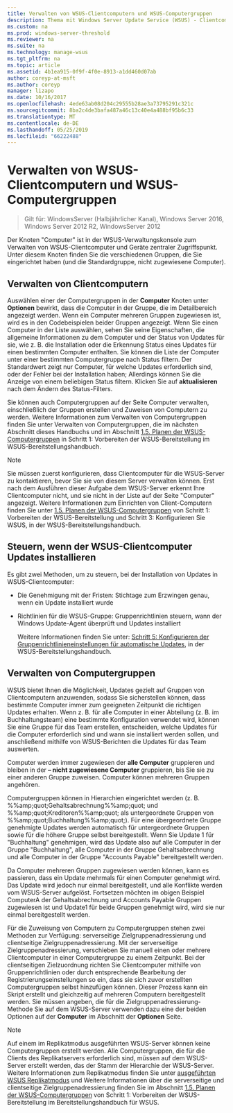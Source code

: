 ```yaml
---
title: Verwalten von WSUS-Clientcomputern und WSUS-Computergruppen
description: Thema mit Windows Server Update Service (WSUS) - Clientcomputer und Gruppen verwalten
ms.custom: na
ms.prod: windows-server-threshold
ms.reviewer: na
ms.suite: na
ms.technology: manage-wsus
ms.tgt_pltfrm: na
ms.topic: article
ms.assetid: 4b1ea915-0f9f-4f0e-8913-a1dd460d07ab
author: coreyp-at-msft
ms.author: coreyp
manager: lizapo
ms.date: 10/16/2017
ms.openlocfilehash: 4ede63ab08d204c29555b28ae3a73795291c321c
ms.sourcegitcommit: 8ba2c4de3bafa487a46c13c40e4a488bf95b6c33
ms.translationtype: MT
ms.contentlocale: de-DE
ms.lasthandoff: 05/25/2019
ms.locfileid: "66222488"
---
```

# <a name="managing-wsus-client-computers-and-wsus-computer-groups"></a>Verwalten von WSUS-Clientcomputern und WSUS-Computergruppen

>Gilt für: WindowsServer (Halbjährlicher Kanal), Windows Server 2016, Windows Server 2012 R2, WindowsServer 2012

Der Knoten "Computer" ist in der WSUS-Verwaltungskonsole zum Verwalten von WSUS-Clientcomputer und Geräte zentraler Zugriffspunkt. Unter diesem Knoten finden Sie die verschiedenen Gruppen, die Sie eingerichtet haben (und die Standardgruppe, nicht zugewiesene Computer).

## <a name="managing-client-computers"></a>Verwalten von Clientcomputern
Auswählen einer der Computergruppen in der **Computer** Knoten unter **Optionen** bewirkt, dass die Computer in der Gruppe, die im Detailbereich angezeigt werden. Wenn ein Computer mehreren Gruppen zugewiesen ist, wird es in den Codebeispielen beider Gruppen angezeigt. Wenn Sie einen Computer in der Liste auswählen, sehen Sie seine Eigenschaften, die allgemeine Informationen zu dem Computer und der Status von Updates für sie, wie z. B. die Installation oder die Erkennung Status eines Updates für einen bestimmten Computer enthalten. Sie können die Liste der Computer unter einer bestimmten Computergruppe nach Status filtern. Der Standardwert zeigt nur Computer, für welche Updates erforderlich sind, oder der Fehler bei der Installation haben; Allerdings können Sie die Anzeige von einem beliebigen Status filtern. Klicken Sie auf **aktualisieren** nach dem Ändern des Status-Filters.

Sie können auch Computergruppen auf der Seite Computer verwalten, einschließlich der Gruppen erstellen und Zuweisen von Computern zu werden. Weitere Informationen zum Verwalten von Computergruppen finden Sie unter Verwalten von Computergruppen, die im nächsten Abschnitt dieses Handbuchs und im Abschnitt [1.5. Planen der WSUS-Computergruppen](../plan/plan-your-wsus-deployment.md#15-plan-wsus-computer-groups) in Schritt 1: Vorbereiten der WSUS-Bereitstellung im WSUS-Bereitstellungshandbuch.

> [!NOTE]
> Sie müssen zuerst konfigurieren, dass Clientcomputer für die WSUS-Server zu kontaktieren, bevor Sie sie von diesem Server verwalten können. Erst nach dem Ausführen dieser Aufgabe dem WSUS-Server erkennt Ihre Clientcomputer nicht, und sie nicht in der Liste auf der Seite "Computer" angezeigt. Weitere Informationen zum Einrichten von Client-Computern finden Sie unter [1.5. Planen der WSUS-Computergruppen](../plan/plan-your-wsus-deployment.md#15-plan-wsus-computer-groups) von Schritt 1: Vorbereiten der WSUS-Bereitstellung und Schritt 3: Konfigurieren Sie WSUS, in der WSUS-Bereitstellungshandbuch.

## <a name="controlling-when-wsus-client-computers-install-updates"></a>Steuern, wenn der WSUS-Clientcomputer Updates installieren
Es gibt zwei Methoden, um zu steuern, bei der Installation von Updates in WSUS-Clientcomputer:

-   Die Genehmigung mit der Fristen: Stichtage zum Erzwingen genau, wenn ein Update installiert wurde

-   Richtlinien für die WSUS-Gruppe: Gruppenrichtlinien steuern, wann der Windows Update-Agent überprüft und Updates installiert

    Weitere Informationen finden Sie unter: [Schritt 5: Konfigurieren der Gruppenrichtlinieneinstellungen für automatische Updates](../deploy/4-configure-group-policy-settings-for-automatic-updates.md), in der WSUS-Bereitstellungshandbuch.

## <a name="managing-computer-groups"></a>Verwalten von Computergruppen
WSUS bietet Ihnen die Möglichkeit, Updates gezielt auf Gruppen von Clientcomputern anzuwenden, sodass Sie sicherstellen können, dass bestimmte Computer immer zum geeigneten Zeitpunkt die richtigen Updates erhalten. Wenn z. B. für alle Computer in einer Abteilung (z. B. im Buchhaltungsteam) eine bestimmte Konfiguration verwendet wird, können Sie eine Gruppe für das Team erstellen, entscheiden, welche Updates für die Computer erforderlich sind und wann sie installiert werden sollen, und anschließend mithilfe von WSUS-Berichten die Updates für das Team auswerten.

Computer werden immer zugewiesen der **alle Computer** gruppieren und bleiben in der **– nicht zugewiesene Computer** gruppieren, bis Sie sie zu einer anderen Gruppe zuweisen. Computer können mehreren Gruppen angehören.

Computergruppen können in Hierarchien eingerichtet werden (z. B. %%amp;quot;Gehaltsabrechnung%%amp;quot; und %%amp;quot;Kreditoren%%amp;quot; als untergeordnete Gruppen von %%amp;quot;Buchhaltung%%amp;quot;). Für eine übergeordnete Gruppe genehmigte Updates werden automatisch für untergeordnete Gruppen sowie für die höhere Gruppe selbst bereitgestellt. Wenn Sie Update 1 für "Buchhaltung" genehmigen, wird das Update also auf alle Computer in der Gruppe "Buchhaltung", alle Computer in der Gruppe Gehaltsabrechnung und alle Computer in der Gruppe "Accounts Payable" bereitgestellt werden.

Da Computer mehreren Gruppen zugewiesen werden können, kann es passieren, dass ein Update mehrmals für einen Computer genehmigt wird. Das Update wird jedoch nur einmal bereitgestellt, und alle Konflikte werden vom WSUS-Server aufgelöst. Fortsetzen möchten im obigen Beispiel ComputerA der Gehaltsabrechnung und Accounts Payable Gruppen zugewiesen ist und Update1 für beide Gruppen genehmigt wird, wird sie nur einmal bereitgestellt werden.

Für die Zuweisung von Computern zu Computergruppen stehen zwei Methoden zur Verfügung: serverseitige Zielgruppenadressierung und clientseitige Zielgruppenadressierung. Mit der serverseitige Zielgruppenadressierung, verschieben Sie manuell einen oder mehrere Clientcomputer in einer Computergruppe zu einem Zeitpunkt. Bei der clientseitigen Zielzuordnung richten Sie Clientcomputer mithilfe von Gruppenrichtlinien oder durch entsprechende Bearbeitung der Registrierungseinstellungen so ein, dass sie sich zuvor erstellten Computergruppen selbst hinzufügen können. Dieser Prozess kann ein Skript erstellt und gleichzeitig auf mehreren Computern bereitgestellt werden. Sie müssen angeben, die für die Zielgruppenadressierung-Methode Sie auf dem WSUS-Server verwenden dazu eine der beiden Optionen auf der **Computer** im Abschnitt der **Optionen** Seite.

> [!NOTE]
> Auf einem im Replikatmodus ausgeführten WSUS-Server können keine Computergruppen erstellt werden. Alle Computergruppen, die für die Clients des Replikatservers erforderlich sind, müssen auf dem WSUS-Server erstellt werden, das der Stamm der Hierarchie der WSUS-Server. Weitere Informationen zum Replikatmodus finden Sie unter [ausgeführten WSUS Replikatmodus](running-wsus-replica-mode.md) und Weitere Informationen über die serverseitige und clientseitige Zielgruppenadressierung finden Sie im Abschnitt [1.5. Planen der WSUS-Computergruppen](../plan/plan-your-wsus-deployment.md#15-plan-wsus-computer-groups) von Schritt 1: Vorbereiten der WSUS-Bereitstellung im Bereitstellungshandbuch für WSUS.


